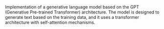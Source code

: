 Implementation of a generative language model based on the GPT (Generative Pre-trained Transformer) architecture. The model is designed to generate text based on the training data, and it uses a transformer architecture with self-attention mechanisms.
